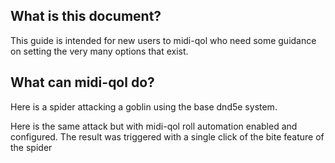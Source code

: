## What is this document?
This guide is intended for new users to midi-qol who need some guidance on setting the very many options that exist.
## What can midi-qol do?
Here is a spider attacking a goblin using the base dnd5e system.

Here is the same attack but with midi-qol roll automation enabled and configured. The result was triggered with a single click of the bite feature of the spider


